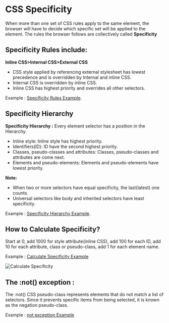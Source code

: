 # CSS Specificity
When more than one set of CSS rules apply to the same element, the browser will have to decide which specific set will be applied to the element. The rules the browser follows are collectively called **Specificity**

## Specificity Rules include:

**Inline CSS>Internal CSS>External CSS**

- CSS style applied by referencing external stylesheet has lowest precedence and is overridden by Internal and inline CSS.
- Internal CSS is overridden by inline CSS.
- Inline CSS has highest priority and overrides all other selectors.

Example :
[Specificity Rules Example](https://codepen.io/aminalakhsham/pen/VRgpXd).

## Specificity Hierarchy
**Specificity Hierarchy :** Every element selector has a position in the Hierarchy.

- Inline style: Inline style has highest priority.
- Identifiers(ID): ID have the second highest priority.
- Classes, pseudo-classes and attributes: Classes, pseudo-classes and attributes are come next.
- Elements and pseudo-elements: Elements and pseudo-elements have lowest priority.

**Note:**
- When two or more selectors have equal specificity, the last(latest) one counts.
- Universal selectors like body and inherited selectors have least specificity.

Example :
[Specificity Hierarchy Example](https://codepen.io/aminalakhsham/pen/oVmZMd?editors=1100).

## How to Calculate Specificity?
Start at 0, add 1000 for style attribute(inline CSS), add 100 for each ID, add 10 for each attribute, class or pseudo-class, add 1 for each element name.

Example :
[Calculate Specificity Example](https://codepen.io/aminalakhsham/pen/BbMWGX)

![Calculate Specificity](https://specifishity.com/specifishity.png)

## The :not() exception :

The :not() CSS pseudo-class represents elements that do not match a list of selectors. Since it prevents specific items from being selected, it is known as the negation pseudo-class.

Example :
[not exception Example](https://codepen.io/aminalakhsham/pen/Oqdpde)
